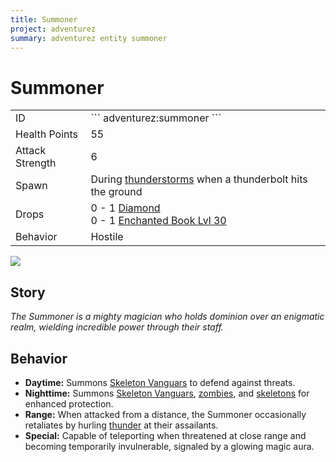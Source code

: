 ```yaml
---
title: Summoner
project: adventurez
summary: adventurez entity summoner
---
```

# Summoner
<div class="combi">
<div class="divthing">
<table class="tablething">
    <tbody>
        <tr>
            <td class="first-column">ID</td>
            <td class="second-column">
            ```
            adventurez:summoner
            ```
            </td>
        </tr>
        <tr id="linear-top">
            <td class="first-column">Health Points</td>
            <td class="second-column">55</td>
        </tr>
        <tr id="linear-top">
            <td class="first-column">Attack Strength</td>
            <td class="second-column">6</td>
        </tr>
        <tr id="linear-top">
            <td class="first-column">Spawn</td>
            <td class="second-column">During <a href="https://minecraft.wiki/w/Thunderstorm" target="_blank">thunderstorms</a> when a thunderbolt hits the ground</td>
        </tr>
        <tr id="linear-top">
            <td class="first-column">Drops</td>
            <td class="second-column">0 - 1 <a href="https://minecraft.wiki/w/Diamond" target="_blank">Diamond</a><br>0 - 1 <a href="https://minecraft.wiki/w/Enchanted_Book" target="_blank">Enchanted Book Lvl 30</a></td>
        </tr>
        <tr id="linear-top">
            <td class="first-column">Behavior</td>
            <td class="second-column">Hostile</td>
        </tr>
    </tbody>
</table>
</div>
<div class="div-img-center">
<img src="/wiki/assets/adventurez/entities/summoner.png" loading="lazy" />
</div>
</div>

## Story

*The Summoner is a mighty magician who holds dominion over an enigmatic realm, wielding incredible power through their staff.*

## Behavior

* **Daytime:** Summons <a href="../Skeleton_Vanguard/">Skeleton Vanguars</a> to defend against threats.
* **Nighttime:** Summons <a href="../Skeleton_Vanguard/">Skeleton Vanguars</a>, <a href="https://minecraft.wiki/w/Zombie" target="_blank">zombies</a>, and <a href="https://minecraft.wiki/w/Skeleton" target="_blank">skeletons</a> for enhanced protection.
* **Range:** When attacked from a distance, the Summoner occasionally retaliates by hurling <a href="https://minecraft.wiki/w/Thunderstorm#Lightning" target="_blank">thunder</a> at their assailants.
* **Special:** Capable of teleporting when threatened at close range and becoming temporarily invulnerable, signaled by a glowing magic aura.